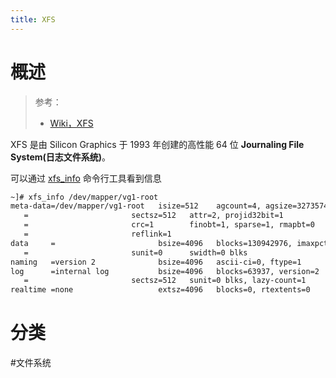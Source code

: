 ```yaml
---
title: XFS
---
```


# 概述

> 参考：
>
> - [Wiki，XFS](https://en.wikipedia.org/wiki/XFS)

XFS 是由 Silicon Graphics 于 1993 年创建的高性能 64 位 **Journaling File System(日志文件系统)**。

可以通过 [xfs_info](/docs/1.操作系统/Linux%20管理/Linux%20系统管理工具/磁盘与文件系统管理工具/文件系统管理工具.md#xfs_info) 命令行工具看到信息

```bash
~]# xfs_info /dev/mapper/vg1-root
meta-data=/dev/mapper/vg1-root   isize=512    agcount=4, agsize=32735744 blks
   =                       sectsz=512   attr=2, projid32bit=1
   =                       crc=1        finobt=1, sparse=1, rmapbt=0
   =                       reflink=1
data     =                       bsize=4096   blocks=130942976, imaxpct=25
   =                       sunit=0      swidth=0 blks
naming   =version 2              bsize=4096   ascii-ci=0, ftype=1
log      =internal log           bsize=4096   blocks=63937, version=2
   =                       sectsz=512   sunit=0 blks, lazy-count=1
realtime =none                   extsz=4096   blocks=0, rtextents=0
```

# 分类

 #文件系统